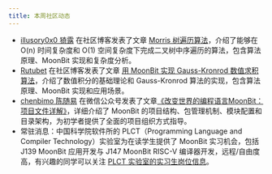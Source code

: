 ```yaml
---
title: 本周社区动态
---
```


- [illusory0x0 猗露](https://github.com/illusory0x0) 在社区博客发表了文章 [Morris 树遍历算法](https://moonbit.community/blog/data-structure/morris)，介绍了能够在 O(n) 时间复杂度和 O(1) 空间复杂度下完成二叉树中序遍历的算法，包含算法原理、MoonBit 实现和复杂度分析。
- [Rutubet](https://github.com/rutubet) 在社区博客发表了文章 [用 MoonBit 实现 Gauss-Kronrod 数值求积算法](https://moonbit.community/blog/gausskronrod/index)，介绍了数值积分的基础理论和 Gauss-Kronrod 算法的实现，包含算法原理、MoonBit 实现和应用场景。
- [chenbimo 陈随易](https://github.com/chenbimo) 在微信公众号发表了文章[《改变世界的编程语言MoonBit：项目文件详解》](https://mp.weixin.qq.com/s/Tr7-XOI20OMU5YZ0v7e-Mg)，详细介绍了 MoonBit 的项目结构、包管理机制、模块配置和目录架构，为初学者提供了全面的项目组织方式指导。
- 常驻消息：中国科学院软件所的 PLCT（Programming Language and Compiler Technology）实验室为在读学生提供了 MoonBit 实习机会，包括 J139 MoonBit 应用开发与 J147 MoonBit RISC-V 编译器开发，远程/自由度高，有兴趣的同学可以关注 [PLCT 实验室的实习生岗位信息](https://github.com/plctlab/weloveinterns/blob/master/open-internships.md)。
